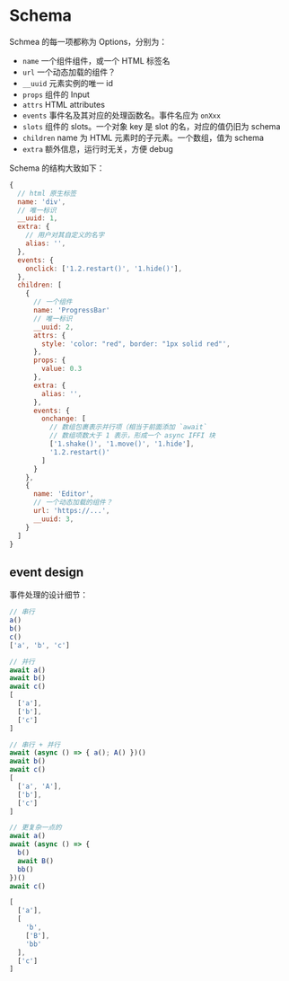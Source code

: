 # Schema

Schmea 的每一项都称为 Options，分别为：

- `name` 一个组件组件，或一个 HTML 标签名
- `url` 一个动态加载的组件？
- `__uuid` 元素实例的唯一 id
- `props` 组件的 Input
- `attrs` HTML attributes
- `events` 事件名及其对应的处理函数名。事件名应为 `onXxx`
- `slots` 组件的 slots。一个对象 key 是 slot 的名，对应的值仍旧为 schema
- `children` name 为 HTML 元素时的子元素。一个数组，值为 schema
- `extra` 额外信息，运行时无关，方便 debug

Schema 的结构大致如下：

```js
{
  // html 原生标签
  name: 'div',
  // 唯一标识
  __uuid: 1,
  extra: {
    // 用户对其自定义的名字
    alias: '',
  },
  events: {
    onclick: ['1.2.restart()', '1.hide()'],
  },
  children: [
    {
      // 一个组件
      name: 'ProgressBar'
      // 唯一标识
      __uuid: 2,
      attrs: {
        style: 'color: "red", border: "1px solid red"',
      },
      props: {
        value: 0.3
      },
      extra: {
        alias: '',
      },
      events: {
        onchange: [
          // 数组包裹表示并行项（相当于前面添加 `await`
          // 数组项数大于 1 表示，形成一个 async IFFI 块
          ['1.shake()', '1.move()', '1.hide'],
          '1.2.restart()'
        ]
      }
    },
    {
      name: 'Editor',
      // 一个动态加载的组件？
      url: 'https://...',
      __uuid: 3,
    }
  ]
}
```

## event design

事件处理的设计细节：

```js
// 串行
a()
b()
c()
['a', 'b', 'c']

// 并行
await a()
await b()
await c()
[
  ['a'],
  ['b'],
  ['c']
]

// 串行 + 并行
await (async () => { a(); A() })()
await b()
await c()
[
  ['a', 'A'],
  ['b'],
  ['c']
]

// 更复杂一点的
await a()
await (async () => {
  b()
  await B()
  bb()
})()
await c()

[
  ['a'],
  [
    'b',
    ['B'],
    'bb'
  ],
  ['c']
]
```

